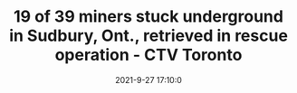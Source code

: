 ---
"title": "19 of 39 miners stuck underground in Sudbury, Ont., retrieved in rescue operation - CTV Toronto"
"date": "2021-9-27 17:10:0"
"feed_name": "GOOGLENEWSMINING"
"feed_website": "https://news.google.com/search?q=mining%2Bincident&hl=en-US&gl=US&ceid=US:en"
"feed_rss": "https://news.google.com/rss/search?q=mining%2Bincident&hl=en-US&gl=US&ceid=US:en"
"link": "https://northernontario.ctvnews.ca/mobile/19-of-39-miners-stuck-underground-in-sudbury-ont-retrieved-in-rescue-operation-1.5602107"
"source": "{'href': 'https://northernontario.ctvnews.ca', 'title': 'CTV Toronto'}"
"file": "_posts/2021-1-1-5e6c59677203ff376d89bab3c5379b0454d46ec5.md"
"accident": "0"
"drilling": "0"
"dead": "0"
"injured": "0"
"arrested": "0"
"where": "unknown site"
"causes": "unknown"
"place": "unknown place"
---